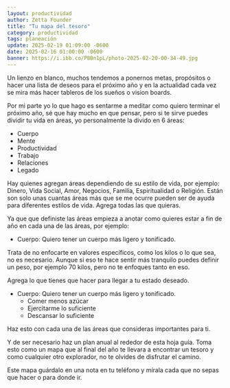 ```yaml
---
layout: productividad
author: Zetta Founder
title: "Tu mapa del tesoro"
category: productividad
tags: planeación
update: 2025-02-19 01:09:00 -0600
date: 2025-02-16 01:00:00 -0600
banner: https://i.ibb.co/PBBn1pL/photo-2025-02-20-00-34-49.jpg
---
```

Un lienzo en blanco, muchos tendemos a ponernos metas, propósitos o hacer una lista de deseos para el próximo año y en la actualidad cada vez se mira más hacer tableros de los sueños o vision boards.

Por mi parte yo lo que hago es sentarme a meditar como quiero terminar el próximo año, sé que hay mucho en que pensar, pero si te sirve puedes dividir tu vida en áreas, yo personalmente la divido en 6 áreas:

- Cuerpo
- Mente
- Productividad
- Trabajo
- Relaciones
- Legado

Hay quienes agregan áreas dependiendo de su estilo de vida, por ejemplo: Dinero, Vida Social, Amor, Negocios, Familia, Espiritualidad o Religión. Están son solo unas cuantas áreas más que se me ocurre pueden ser de ayuda para diferentes estilos de vida. Agrega todas las que quieras.

Ya que que definiste las áreas empieza a anotar como quieres estar a fin de año en cada una de las áreas, por ejemplo:

- Cuerpo: Quiero tener un cuerpo más ligero y tonificado.

Trata de no enfocarte en valores específicos, como los kilos o lo que sea, no es necesario. Aunque si eso te hace sentir más tranquilo puedes definir un peso, por ejemplo 70 kilos, pero no te enfoques tanto en eso.

Agrega lo que tienes que hacer para llegar a tu estado deseado.

- Cuerpo: Quiero tener un cuerpo más ligero y tonificado.
    - Comer menos azúcar
    - Ejercitarme lo suficiente
    - Descansar lo suficiente

Haz esto con cada una de las áreas que consideras importantes para ti.

Y de ser necesario haz un plan anual al rededor de esta hoja guía. Toma esto como un mapa que al final del año te llevara a encontrar un tesoro y como cualquier otro explorador, no te olvides de disfrutar el camino.

Este mapa guárdalo en una nota en tu teléfono y mírala cada que no sepas que hacer o para donde ir.